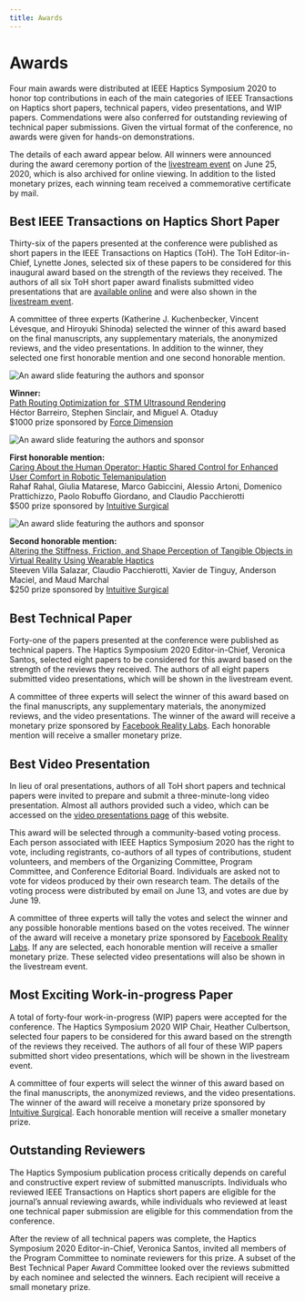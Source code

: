 ```yaml
---
title: Awards
---
```

# Awards

Four main awards were distributed at IEEE Haptics Symposium 2020 to honor top contributions in each of the main categories of IEEE Transactions on Haptics short papers, technical papers, video presentations, and WIP papers. Commendations were also conferred for outstanding reviewing of technical paper submissions.  Given the virtual format of the conference, no awards were given for hands-on demonstrations.  

The details of each award appear below.  All winners were announced during the award ceremony portion of the [livestream event](https://www.youtube.com/watch?v=1h-9czaJmOY) on June 25, 2020, which is also archived for online viewing.  In addition to the listed monetary prizes, each winning team received a commemorative certificate by mail.

## Best IEEE Transactions on Haptics Short Paper

Thirty-six of the papers presented at the conference were published as short papers in the IEEE Transactions on Haptics (ToH).  The ToH Editor-in-Chief, Lynette Jones, selected six of these papers to be considered for this inaugural award based on the strength of the reviews they received.  The authors of all six ToH short paper award finalists submitted video presentations that are [available online](https://2020.hapticssymposium.org/program/video-presentations/) and were also shown in the [livestream event](https://www.youtube.com/watch?v=1h-9czaJmOY).

A committee of three experts (Katherine J. Kuchenbecker, Vincent Lévesque, and Hiroyuki Shinoda) selected the winner of this award based on the final manuscripts, any supplementary materials, the anonymized reviews, and the video presentations.  In addition to the winner, they selected one first honorable mention and one second honorable mention.

<div class="w-100 center mw6 pa3 mb1">

<img class="0 ma3" src="/img/95abdaed-3dba-4e07-ad7d-a6418049430a-mpi-stuttgart.mpg.de.png" alt="An award slide featuring the authors and sponsor" />

<strong>Winner:</strong><br>
<a href="https://doi.org/10.1109/TOH.2019.2963647">Path Routing Optimization for  STM Ultrasound Rendering</a><br>
Héctor Barreiro, Stephen Sinclair, and Miguel A. Otaduy <br>
$1000 prize sponsored by <a href="http://www.forcedimension.com">Force Dimension</a>


</div>




<div class="w-100 center mw6 pa3 mb1">

<img class="0 ma3" src="/img/db1d82d4-45cb-4098-8466-d54c77419b13-mpi-stuttgart.mpg.de.png" alt="An award slide featuring the authors and sponsor" />

<strong>First honorable mention:</strong><br>
<a href="https://doi.org/10.1109/TOH.2020.2969662">Caring About the Human Operator: Haptic Shared Control for Enhanced User Comfort in Robotic Telemanipulation</a><br>
Rahaf Rahal, Giulia Matarese, Marco Gabiccini, Alessio Artoni, Domenico Prattichizzo, Paolo Robuffo Giordano, and Claudio Pacchierotti <br>
$500 prize sponsored by <a href="https://www.intuitive.com/en-us">Intuitive Surgical</a>

</div>

<div class="w-100 center mw6 pa3 mb1">

<img class="0 ma3" src="/img/f2562fb1-5654-419f-b7c3-504adbc35203-mpi-stuttgart.mpg.de.png" alt="An award slide featuring the authors and sponsor" />

<strong>Second honorable mention:</strong><br>
<a href="https://dx.doi.org/10.1109/TOH.2020.2967389">Altering the Stiffness, Friction, and Shape Perception of Tangible Objects in Virtual Reality Using Wearable Haptics</a><br>
Steeven Villa Salazar, Claudio Pacchierotti, Xavier de Tinguy, Anderson Maciel, and Maud Marchal <br>
$250 prize sponsored by <a href="https://www.intuitive.com/en-us">Intuitive Surgical</a>

</div>

## Best Technical Paper

Forty-one of the papers presented at the conference were published as technical papers.  The Haptics Symposium 2020 Editor-in-Chief, Veronica Santos, selected eight papers to be considered for this award based on the strength of the reviews they received.  The authors of all eight papers submitted video presentations, which will be shown in the livestream event.

A committee of three experts will select the winner of this award based on the final manuscripts, any supplementary materials, the anonymized reviews, and the video presentations.  The winner of the award will receive a monetary prize sponsored by [Facebook Reality Labs](https://www.facebook.com/careers/life/facebook-reality-labs-turning-ideas-into-realities).  Each honorable mention will receive a smaller monetary prize.

## Best Video Presentation

In lieu of oral presentations, authors of all ToH short papers and technical papers were invited to prepare and submit a three-minute-long video presentation.  Almost all authors provided such a video, which can be accessed on the [video presentations page](https://2020.hapticssymposium.org/program/video-presentations/) of this website.

This award will be selected through a community-based voting process.  Each person associated with IEEE Haptics Symposium 2020 has the right to vote, including registrants, co-authors of all types of contributions, student volunteers, and members of the Organizing Committee, Program Committee, and Conference Editorial Board.  Individuals are asked not to vote for videos produced by their own research team.  The details of the voting process were distributed by email on June 13, and votes are due by June 19.  

A committee of three experts will tally the votes and select the winner and any possible honorable mentions based on the votes received.  The winner of the award will receive a monetary prize sponsored by [Facebook Reality Labs](https://www.facebook.com/careers/life/facebook-reality-labs-turning-ideas-into-realities).  If any are selected, each honorable mention will receive a smaller monetary prize.  These selected video presentations will also be shown in the livestream event.

## Most Exciting Work-in-progress Paper

A total of forty-four work-in-progress (WIP) papers were accepted for the conference.  The Haptics Symposium 2020 WIP Chair, Heather Culbertson, selected four papers to be considered for this award based on the strength of the reviews they received.  The authors of all four of these WIP papers submitted short video presentations, which will be shown in the livestream event.

A committee of four experts will select the winner of this award based on the final manuscripts, the anonymized reviews, and the video presentations.  The winner of the award will receive a monetary prize sponsored by [Intuitive Surgical](https://www.intuitive.com/en-us).  Each honorable mention will receive a smaller monetary prize.

## Outstanding Reviewers

The Haptics Symposium publication process critically depends on careful and constructive expert review of submitted manuscripts.  Individuals who reviewed IEEE Transactions on Haptics short papers are eligible for the journal’s annual reviewing awards, while individuals who reviewed at least one technical paper submission are eligible for this commendation from the conference.

After the review of all technical papers was complete, the Haptics Symposium 2020 Editor-in-Chief, Veronica Santos, invited all members of the Program Committee to nominate reviewers for this prize.  A subset of the Best Technical Paper Award Committee looked over the reviews submitted by each nominee and selected the winners.  Each recipient will receive a small monetary prize.
